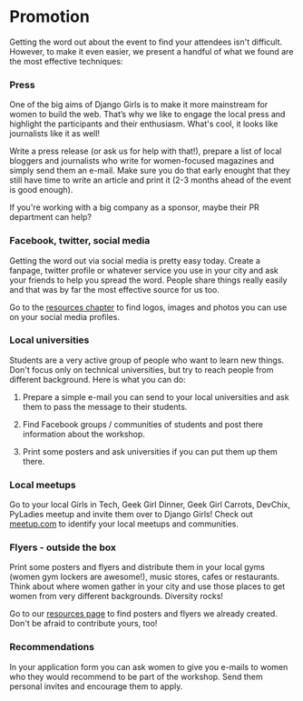 # Promotion

Getting the word out about the event to find your attendees isn't difficult. However, to make it even easier, we present a handful of what we found are the most effective techniques:

### Press

One of the big aims of Django Girls is to make it more mainstream for women to build the web. That’s why we like to engage the local press and highlight the participants and their enthusiasm. What's cool, it looks like journalists like it as well!

Write a press release (or ask us for help with that!), prepare a list of local bloggers and journalists who write for women-focused magazines and simply send them an e-mail. Make sure you do that early enought that they still have time to write an article and print it (2-3 months ahead of the event is good enough).

If you're working with a big company as a sponsor, maybe their PR department can help?

### Facebook, twitter, social media

Getting the word out via social media is pretty easy today. Create a fanpage, twitter profile or whatever service you use in your city and ask your friends to help you spread the word. People share things really easily and that was by far the most effective source for us too.

Go to the [resources chapter](resources/README.html) to find logos, images and photos you can use on your social media profiles.

### Local universities

Students are a very active group of people who want to learn new things. Don't focus only on technical universities, but try to reach people from different background. Here is what you can do:

1) Prepare a simple e-mail you can send to your local universities and ask them to pass the message to their students.

2) Find Facebook groups / communities of students and post there information about the workshop.

3) Print some posters and ask universities if you can put them up them there.

### Local meetups

Go to your local Girls in Tech, Geek Girl Dinner, Geek Girl Carrots, DevChix, PyLadies meetup and invite them over to Django Girls! Check out [meetup.com](http://meetup.com/) to identify your local meetups and communities.

### Flyers - outside the box

Print some posters and flyers and distribute them in your local gyms (women gym lockers are awesome!), music stores, cafes or restaurants. Think about where women gather in your city and use those places to get women from very different backgrounds. Diversity rocks!

Go to our [resources page](resources/README.html) to find posters and flyers we already created. Don't be afraid to contribute yours, too!

### Recommendations

In your application form you can ask women to give you e-mails to women who they would recommend to be part of the workshop. Send them personal invites and encourage them to apply.
